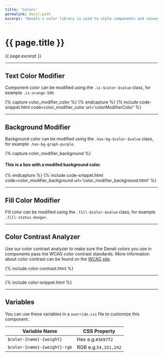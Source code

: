```yaml
---
title: 'Colors'
permalink: docs/:path
excerpt: "Denali's color library is used to style components and convey meaning."
---
```


# {{ page.title }}
{{ page.excerpt }}

***


## Text Color Modifier
Component color can be modified using the `.is-$color-$value` class, for example `.is-orange-500`.

{% capture color_modifier_color %} 
<i class="d-icon d-user-profile-circle is-medium is-orange-500"></i>
 {% endcapture %}
{% include code-snippet.html code=color_modifier_color url='colorModifierColor' %}


***


## Background Modifier
Background color can be modified using the `.has-bg-$color-$value` class, for example `.has-bg-graph-purple`.

{% capture color_modifier_background %} 
<div class="box has-bg-graph-purple">
  <h4 class="is-grey-100">This is a box with a modifed background color.</h4>
</div>
 {% endcapture %}
{% include code-snippet.html code=color_modifier_background url='color_modifier_background.html' %}


***


## Fill Color Modifier
Fill color can be modified using the `.fill-$color-$value` class, for example `.fill-status-danger`.


***


## Color Contrast Analyzer
Use our color contrast analyzer to make sure the Denali colors you use in components pass the WCAG color contrast standards. More information about color contrast can be found on the <a href="https://www.w3.org/TR/UNDERSTANDING-WCAG20/visual-audio-contrast-contrast.html" target="blank">WCAG site</a>.

{% include color-contrast.html %}


***


{% include color-snippet.html %}


***


## Variables
You can use these variables in a `override.css` file to customize this component.

|Variable Name|CSS Property|
| - | - |
|`$color-{name}-{weight}`|Hex e.g.`#3697f2`|
|`$color-{name}-{weight}-rgb`|RGB e.g.`54,151,242`|

